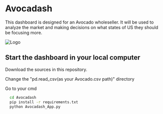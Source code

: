 
# Avocadash

This dashboard is designed for an Avocado wholeseller. It will be used to analyze the market and making decisions on what states of US they should be focusing more.




![Logo](https://5.imimg.com/data5/VR/LB/MY-58843567/organic-avocado-500x500.jpg)


## Start the dashboard in your local computer

Download the sources in this repository.

Change the "pd.read_csv(as your Avocado.csv path)" directory

Go to your cmd

```bash
  cd Avocadash
  pip install -r requirements.txt
  python Avocadash_App.py
```
    